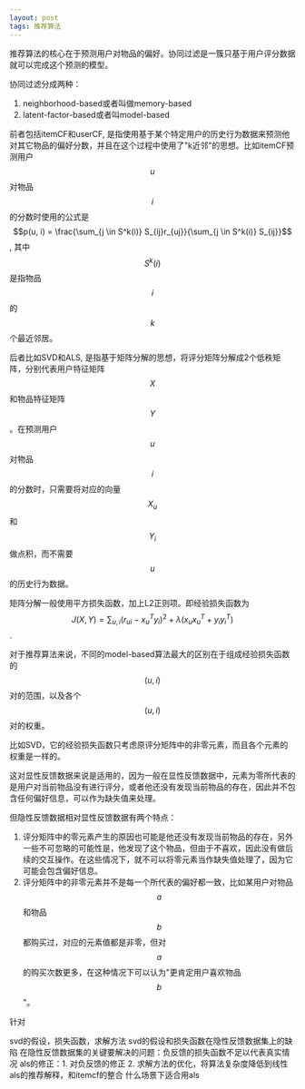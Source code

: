 ```yaml
---
layout: post
tags: 推荐算法
---
```


推荐算法的核心在于预测用户对物品的偏好。协同过滤是一簇只基于用户评分数据就可以完成这个预测的模型。

协同过滤分成两种：

1. neighborhood-based或者叫做memory-based
2. latent-factor-based或者叫model-based

前者包括itemCF和userCF, 是指使用基于某个特定用户的历史行为数据来预测他对其它物品的偏好分数，并且在这个过程中使用了"k近邻"的思想。比如itemCF预测用户$$u$$对物品$$i$$的分数时使用的公式是$$p(u, i) = \frac{\sum_{j \in S^k(i)} S_{ij}r_{uj}}{\sum_{j \in S^k(i)} S_{ij}}$$, 其中$$S^k(i)$$是指物品$$i$$的$$k$$个最近邻居。

后者比如SVD和ALS, 是指基于矩阵分解的思想，将评分矩阵分解成2个低秩矩阵，分别代表用户特征矩阵$$X$$和物品特征矩阵$$Y$$。在预测用户$$u$$对物品$$i$$的分数时，只需要将对应的向量$$X_u$$和$$Y_i$$做点积，而不需要$$u$$的历史行为数据。

矩阵分解一般使用平方损失函数，加上L2正则项。即经验损失函数为$$J(X,Y) = \sum_{u,i} (r_{ui} - x_u^Ty_i)^2 + \lambda(x_ux_u^T + y_iy_i^T)$$.

对于推荐算法来说，不同的model-based算法最大的区别在于组成经验损失函数的$$(u,i)$$对的范围，以及各个$$(u,i)$$对的权重。

比如SVD，它的经验损失函数只考虑原评分矩阵中的非零元素，而且各个元素的权重是一样的。

这对显性反馈数据来说是适用的，因为一般在显性反馈数据中，元素为零所代表的是用户对当前物品没有进行评分，或者他还没有发现当前物品的存在，因此并不包含任何偏好信息，可以作为缺失值来处理。

但隐性反馈数据相对显性反馈数据有两个特点：

1. 评分矩阵中的零元素产生的原因也可能是他还没有发现当前物品的存在，另外一些不可忽略的可能性是，他发现了这个物品，但由于不喜欢，因此没有做后续的交互操作。在这些情况下，就不可以将零元素当作缺失值处理了，因为它可能会包含偏好信息。
2. 评分矩阵中的非零元素并不是每一个所代表的偏好都一致，比如某用户对物品$$a$$和物品$$b$$都购买过，对应的元素值都是非零，但对$$a$$的购买次数更多，在这种情况下可以认为"更肯定用户喜欢物品$$b$$"。

针对

svd的假设，损失函数，求解方法
svd的假设和损失函数在隐性反馈数据集上的缺陷
在隐性反馈数据集的关键要解决的问题：负反馈的损失函数不足以代表真实情况
als的修正：1. 对负反馈的修正 2. 求解方法的优化，将算法复杂度降低到线性
als的推荐解释，和itemcf的整合
什么场景下适合用als
